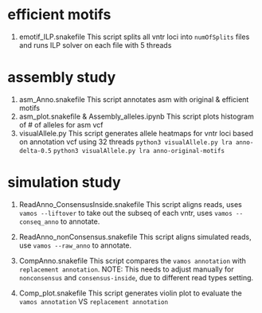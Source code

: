 # efficient motifs
1. emotif_ILP.snakefile
	This script splits all vntr loci into `numOfSplits` files and runs ILP solver on each file with 5 threads

# assembly study
1. asm_Anno.snakefile
	This script annotates asm with original & efficient motifs
2. asm_plot.snakefile & Assembly_alleles.ipynb
	This script plots histogram of # of alleles for asm vcf
3. visualAllele.py
	This script generates allele heatmaps for vntr loci based on annotation vcf using 32 threads
	`python3 visualAllele.py lra anno-delta-0.5`
	`python3 visualAllele.py lra anno-original-motifs`

# simulation study
1. ReadAnno_ConsensusInside.snakefile 
	This script aligns reads, uses `vamos --liftover` to take out the subseq of each vntr, uses `vamos --conseq_anno` to annotate.

2. ReadAnno_nonConsensus.snakefile
	This script aligns simulated reads, use `vamos --raw_anno` to annotate. 

3. CompAnno.snakefile
	This script compares the `vamos annotation` with `replacement annotation`.
	NOTE: This needs to adjust manually for `nonconsensus` and `consensus-inside`, due to different read types setting.

4. Comp_plot.snakefile
	This script generates violin plot to evaluate the `vamos annotation` VS `replacement annotation`

